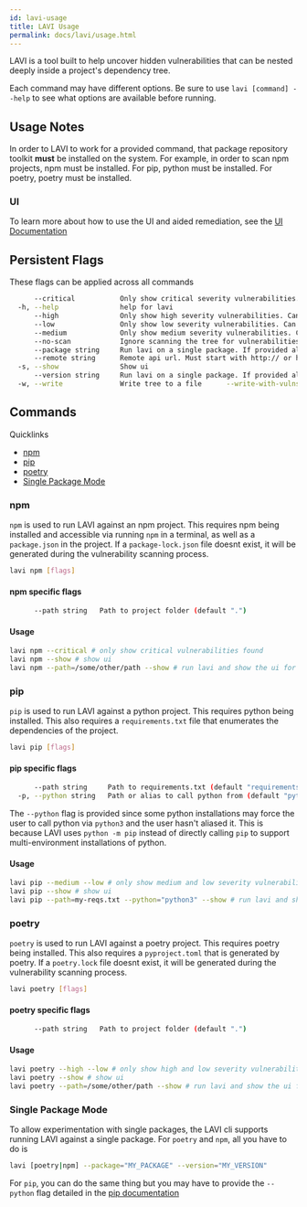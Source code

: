 ```yaml
---
id: lavi-usage
title: LAVI Usage
permalink: docs/lavi/usage.html
---
```


LAVI is a tool built to help uncover hidden vulnerabilities that can be nested deeply inside a project's dependency tree.


Each command may have different options. Be sure to use `lavi [command] --help` to see what options are available before running.

## Usage Notes

In order to LAVI to work for a provided command, that package repository toolkit **must** be installed on the system. For example, in order to scan npm projects, npm must be installed. For pip, python must be installed. For poetry, poetry must be installed.

### UI

To learn more about how to use the UI and aided remediation, see the [UI Documentation](/docs/lavi/ui.html)

## Persistent Flags

These flags can be applied across all commands
```bash
      --critical           Only show critical severity vulnerabilities. Can be used alongside other severity filters
  -h, --help               help for lavi
      --high               Only show high severity vulnerabilities. Can be used alongside other severity filters
      --low                Only show low severity vulnerabilities. Can be used alongside other severity filters
      --medium             Only show medium severity vulnerabilities. Can be used alongside other severity filters
      --no-scan            Ignore scanning the tree for vulnerabilities and only create the dependency tree
      --package string     Run lavi on a single package. If provided along with version, will default to running in single package mode. This will also disable the ui if flag is provided
      --remote string      Remote api url. Must start with http:// or https://, and must not end with a slash (default "http://vocation.cs.umd.edu/api")
  -s, --show               Show ui
      --version string     Run lavi on a single package. If provided along with package, will default to running in single package mode. This will also disable the ui if flag is provided
  -w, --write              Write tree to a file      --write-with-vulns   When used with write, will include vulnerabilities in written tree
```

## Commands

Quicklinks
* [npm](#npm)
* [pip](#pip)
* [poetry](#poetry)
* [Single Package Mode](#single-package-mode)

### npm

`npm` is used to run LAVI against an npm project. This requires npm being installed and accessible via running `npm` in a terminal, as well as a `package.json` in the project. If a `package-lock.json` file doesnt exist, it will be generated during the vulnerability scanning process.
```bash
lavi npm [flags]
```

#### npm specific flags
```bash
      --path string   Path to project folder (default ".")
```

#### Usage

```bash
lavi npm --critical # only show critical vulnerabilities found
lavi npm --show # show ui
lavi npm --path=/some/other/path --show # run lavi and show the ui for a project at /some/other/path
```

### pip

`pip` is used to run LAVI against a python project. This requires python being installed. This also requires a `requirements.txt` file that enumerates the dependencies of the project.
```bash
lavi pip [flags]
```

#### pip specific flags
```bash
      --path string     Path to requirements.txt (default "requirements.txt")
  -p, --python string   Path or alias to call python from (default "python")
```

The `--python` flag is provided since some python installations may force the user to call python via `python3` and the user hasn't aliased it. This is because LAVI uses `python -m pip` instead of directly calling `pip` to support multi-environment installations of python.

#### Usage

```bash
lavi pip --medium --low # only show medium and low severity vulnerabilities found
lavi pip --show # show ui
lavi pip --path=my-reqs.txt --python="python3" --show # run lavi and show the ui for a project with requirements in a my-reqs.txt file and python being called from python3
```

### poetry

`poetry` is used to run LAVI against a poetry project. This requires poetry being installed. This also requires a `pyproject.toml` that is generated by poetry. If a `poetry.lock` file doesnt exist, it will be generated during the vulnerability scanning process.
```bash
lavi poetry [flags]
```


#### poetry specific flags
```bash
      --path string   Path to project folder (default ".")
```

#### Usage

```bash
lavi poetry --high --low # only show high and low severity vulnerabilities found
lavi poetry --show # show ui
lavi poetry --path=/some/other/path --show # run lavi and show the ui for a project at /some/other/path
```

### Single Package Mode

To allow experimentation with single packages, the LAVI cli supports running LAVI against a single package. For `poetry` and `npm`, all you have to do is
```bash
lavi [poetry|npm] --package="MY_PACKAGE" --version="MY_VERSION"
```
For `pip`, you can do the same thing but you may have to provide the `--python` flag detailed in the [pip documentation](#pip-specific-flags)